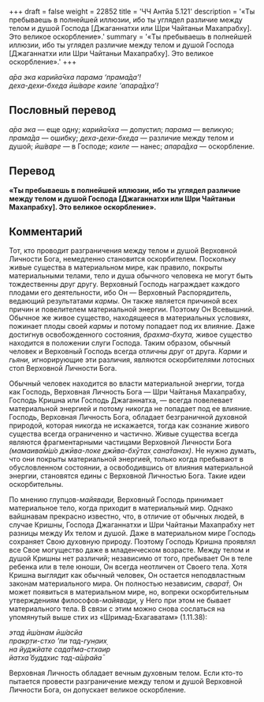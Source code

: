 +++
draft = false
weight = 22852
title = 'ЧЧ Антйа 5.121'
description = '«Ты пребываешь в полнейшей иллюзии, ибо ты углядел различие между телом и душой Господа [Джаганнатхи или Шри Чайтаньи Махапрабху]. Это великое оскорбление».'
summary = '«Ты пребываешь в полнейшей иллюзии, ибо ты углядел различие между телом и душой Господа [Джаганнатхи или Шри Чайтаньи Махапрабху]. Это великое оскорбление».'
+++

_а̄ра эка карийа̄чха парама ‘прама̄да’!  
деха-дехи-бхеда ӣш́варе каиле ‘апара̄дха’!_

## Пословный перевод

_а̄ра_ _эка_ — еще одну; _карийа̄чха_ — допустил; _парама_ — великую; _прама̄да_ — ошибку; _деха_\-_дехи_\-_бхеда_ — различие между телом и душой; _ӣш́варе_ — в Господе; _каиле_ — нанес; _апара̄дха_ — оскорбление.

## Перевод

**«Ты пребываешь в полнейшей иллюзии, ибо ты углядел различие между телом и душой Господа \[Джаганнатхи или Шри Чайтаньи Махапрабху\]. Это великое оскорбление».**

## Комментарий

Тот, кто проводит разграничения между телом и душой Верховной Личности Бога, немедленно становится оскорбителем. Поскольку живые существа в материальном мире, как правило, покрыты материальными телами, тело и душа обычного человека не могут быть тождественны друг другу. Верховный Господь награждает каждого плодами его деятельности, ибо Он — Верховный Распорядитель, ведающий результатами _кармы_. Он также является причиной всех причин и повелителем материальной энергии. Поэтому Он Всевышний. Обычное же живое существо, находящееся в материальных условиях, пожинает плоды своей _кармы_ и потому попадает под их влияние. Даже достигнув освобожденного состояния, _брахма-бхута,_ живое существо находится в положении слуги Господа. Таким образом, обычный человек и Верховный Господь всегда отличны друг от друга. _Карми_ и _гьяни,_ игнорирующие эти различия, являются оскорбителями лотосных стоп Верховной Личности Бога.

Обычный человек находится во власти материальной энергии, тогда как Господь, Верховная Личность Бога — Шри Чайтанья Махапрабху, Господь Кришна или Господь Джаганнатха, — всегда повелевает материальной энергией и потому никогда не попадает под ее влияние. Господь, Верховная Личность Бога, обладает безграничной духовной природой, которая никогда не искажается, тогда как сознание живого существа всегда ограниченно и частично. Живые существа всегда являются фрагментарными частицами Верховной Личности Бога _(мамаива̄м̇ш́о джӣва-локе джӣва-бхӯтах̣ сана̄танах̣)_. Не нужно думать, что они покрыты материальной энергией, только когда пребывают в обусловленном состоянии, а освободившись от влияния материальной энергии, становятся едины с Верховной Личностью Бога. Такие идеи оскорбительны.

По мнению глупцов-_майявади,_ Верховный Господь принимает материальное тело, когда приходит в материальный мир. Однако вайшнавам прекрасно известно, что, в отличие от обычных людей, в случае Кришны, Господа Джаганнатхи и Шри Чайтаньи Махапрабху нет разницы между Их телом и душой. Даже в материальном мире Господь сохраняет Свою духовную природу. Поэтому Господь Кришна проявлял все Свое могущество даже в младенческом возрасте. Между телом и душой Кришны нет различий; независимо от того, пребывает Он в теле ребенка или в теле юноши, Он всегда неотличен от Своего тела. Хотя Кришна выглядит как обычный человек, Он остается неподвластным законам материального мира. Он полностью независим, _свара̄т̣._ Он может появиться в материальном мире, но, вопреки оскорбительным утверждениям философов-_майявади,_ у Него при этом не бывает материального тела. В связи с этим можно снова сослаться на упомянутый выше стих из «Шримад-Бхагаватам» (1.11.38):

_этад ӣш́анам ӣш́асйа  
пракр̣ти-стхо ’пи тад-гун̣аих̣  
на йуджйате сада̄тма-стхаир  
йатха̄ буддхис тад-а̄ш́райа̄_

Верховная Личность обладает вечным духовным телом. Если кто-то пытается провести разграничение между телом и душой Верховной Личности Бога, он допускает великое оскорбление.
